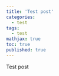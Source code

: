 ```yaml
---
title: 'Test post'
categories:
  - test
tags:
  - test
mathjax: true
toc: true
published: true
---
```


Test post